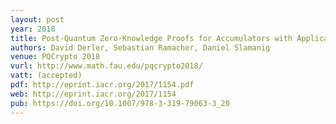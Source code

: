 ```yaml
---
layout: post
year: 2018
title: Post-Quantum Zero-Knowledge Proofs for Accumulators with Applications to Ring Signatures from Symmetric-Key Primitives
authors: David Derler, Sebastian Ramacher, Daniel Slamanig
venue: PQCrypto 2018
vurl: http://www.math.fau.edu/pqcrypto2018/
vatt: (accepted)
pdf: http://eprint.iacr.org/2017/1154.pdf
web: http://eprint.iacr.org/2017/1154
pub: https://doi.org/10.1007/978-3-319-79063-3_20
---
```


